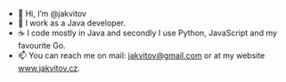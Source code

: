 - 👋 Hi, I’m @jakvitov
- 💼 I work as a Java developer.
- ☕ I code mostly in Java and secondly I use Python, JavaScript and my favourite Go. 
- 📫 You can reach me on mail: jakvitov@gmail.com or at my website www.jakvitov.cz.

<!---
jakvitov/jakvitov is a ✨ special ✨ repository because its `README.md` (this file) appears on your GitHub profile.
You can click the Preview link to take a look at your changes.
--->
